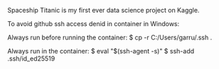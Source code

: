 Spaceship Titanic is my first ever data science project on Kaggle.


To avoid github ssh access denid in container in Windows:

Always run before running the container:
$ cp -r C:/Users/garru/.ssh .

Always run in the container:
$ eval "$(ssh-agent -s)"
$ ssh-add .ssh/id_ed25519